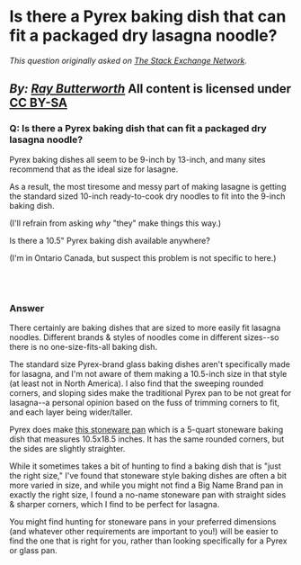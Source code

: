 # Is there a Pyrex baking dish that can fit a packaged dry lasagna noodle?

_This question originally asked on [The Stack Exchange Network](https://cooking.stackexchange.com/q/115314)._

_By: [Ray Butterworth](https://cooking.stackexchange.com/u/78873)_
All content is licensed under [CC BY-SA](https://creativecommons.org/licenses/by-sa/4.0/)
<br>
--------------------------------------------
### Q: Is there a Pyrex baking dish that can fit a packaged dry lasagna noodle?
<p>Pyrex baking dishes all seem to be 9-inch by 13-inch, and many sites recommend that as the ideal size for lasagne.</p>
<p>As a result, the most tiresome and messy part of making lasagne is getting the standard sized 10-inch ready-to-cook dry noodles to fit into the 9-inch baking dish.</p>
<p>(I'll refrain from asking <em>why</em> &quot;they&quot; make things this way.)</p>
<p>Is there a 10.5&quot; Pyrex baking dish available anywhere?</p>
<p>(I'm in Ontario Canada, but suspect this problem is not specific to here.)</p>

<br><br>
### Answer 
<p>There certainly are baking dishes that are sized to more easily fit lasagna noodles. Different brands &amp; styles of noodles come in different sizes--so there is no one-size-fits-all baking dish.</p>
<p>The standard size Pyrex-brand glass baking dishes aren't specifically made for lasagna, and I'm not aware of them making a 10.5-inch size in that style (at least not in North America). I also find that the sweeping rounded corners, and sloping sides make the traditional Pyrex pan to be not great for lasagna--a personal opinion based on the fuss of trimming corners to fit, and each layer being wider/taller.</p>
<p>Pyrex does make <a href="https://www.pyrexhome.com/product/modern-ash-stoneware-5-quart-baker" rel="nofollow noreferrer">this stoneware pan</a> which is a 5-quart stoneware baking dish that measures 10.5x18.5 inches. It has the same rounded corners, but the sides are slightly straighter.</p>
<p>While it sometimes takes a bit of hunting to find a baking dish that is &quot;just the right size,&quot; I've found that stoneware style baking dishes are often a bit more varied in size, and while you might not find a Big Name Brand pan in exactly the right size, I found a no-name stoneware pan with straight sides &amp; sharper corners, which I find to be perfect for lasagna.</p>
<p>You might find hunting for stoneware pans in your preferred dimensions (and whatever other requirements are important to you!) will be easier to find the one that is right for you, rather than looking specifically for a Pyrex or glass pan.</p>

